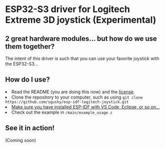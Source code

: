 <h1>ESP32-S3 driver for Logitech Extreme 3D joystick (Experimental)</h1> 

<h2>2 great hardware modules... but how do we use them together?</h2>

The intent of this driver is such that you can use your favorite joystick with the ESP32-S3...

<h2>How do I use?</h2>

<li>Read the README (you are doing this now) and the <a href="https://github.com/sgushy/esp-idf-logitech-joystick/blob/main/LICENSE">license</a>.</li>

<li>Clone the repository to your computer, such as using <code>git clone https://github.com/sgushy/esp-idf-logitech-joystick.git</code></li>

<li><a href="https://docs.espressif.com/projects/esp-idf/en/stable/esp32/get-started/index.html">Make sure you have installed ESP-IDF with VS Code, Eclipse, or so on...</a></li>

<li>Check out the example in <code>/main/example_usage.c</code></li>

<h2>See it in action!</h2>

(Coming soon)
